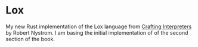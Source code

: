 # Lox

My new Rust implementation of the Lox language from [Crafting Interpreters](https://craftinginterpreters.com/) by Robert Nystrom. I am basing the initial implementation of of the second section of the book.

